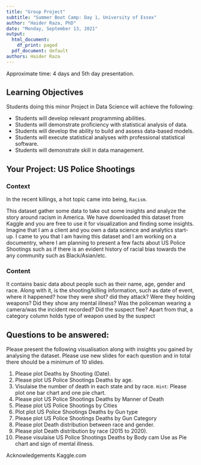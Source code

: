 ```yaml
---
title: "Group Project"
subtitle: "Summer Boot Camp: Day 1, University of Essex"
author: "Haider Raza, PhD"
date: "Monday, September 13, 2021"
output:
  html_document:
    df_print: paged
  pdf_document: default
authors: Haider Raza
---
```


Approximate time: 4 days and 5th day presentation.

## Learning Objectives

Students doing this minor Project in Data Science will achieve the following:

* Students will develop relevant programming abilities.
* Students will demonstrate proficiency with statistical analysis of data.
* Students will develop the ability to build and assess data-based models.
* Students will execute statistical analyses with professional statistical software.
* Students will demonstrate skill in data management.

## Your Project:  US Police Shootings

### Context
In the recent killings, a hot topic came into being, `Racism`.

This dataset gather some data to take out some insights and analyze the story around racism in America. We have downloaded this dataset from Kaggle and you are free to use it for visualization  and finding some insights. Imagine that I am a client and you own a data science and analytics start-up. I came to you that I am having this dataset and I am working on a documentry, where I am planning to present a few facts about US Police Shootings such as if there is an evident history of racial bias towards the any community such as Black/Asian/etc. 

### Content
It contains basic data about people such as their name, age, gender and race. Along with it, is the shooting/killing information, such as date of event, where it happened? how they were shot? did they attack? Were they holding weapons? Did they show any mental illness? Was the policeman wearing a camera/was the incident recorded? Did the suspect flee? Apart from that, a category column holds type of weapon used by the suspect


## Questions to be answered:

Please present the following visualisation along with insights you gained by analysing the dataset. Please use new slides for each question and in total there should be a minimum of 10 slides. 

1. Please plot Deaths by Shooting (Date). 
2. Please plot US Police Shootings Deaths by age. 
3. Visulaise the number of death in each state and by race. `Hint`: Please plot one bar chart and one pie chart. 
4. Please plot US Police Shootings Deaths by Manner of Death
5. Please plot US Police Shootings by Cities
6. Plot plot US Police Shootings Deaths by Gun type
7. Please plot US Police Shootings Deaths by Gun Category
8. Please plot Death distribution between race and gender.
9. Please plot Death distribution by race (2015 to 2020).
10. Please visulaise US Police Shootings Deaths by Body cam Use as Pie chart and sign of mental illness. 

Acknowledgements
Kaggle.com